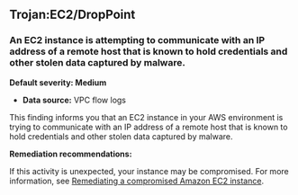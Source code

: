 Trojan:EC2/DropPoint
--------------------


### An EC2 instance is attempting to communicate with an IP address of a remote host that is known to hold credentials and other stolen data captured by malware.


**Default severity: Medium**


 * **Data source:** VPC flow logs

This finding informs you that an EC2 instance in your AWS environment is trying to communicate with an IP address of a remote host that is known to hold credentials and other stolen data captured by malware.


**Remediation recommendations:**


If this activity is unexpected, your instance may be compromised. For more information, see [Remediating a compromised Amazon EC2 instance](https://docs.aws.amazon.com/guardduty/latest/ug/guardduty_remediate.html#compromised-ec2).


